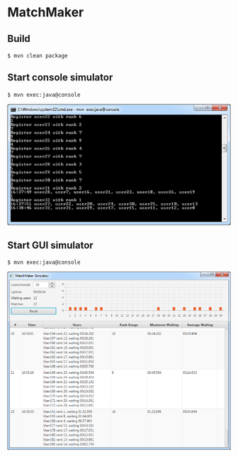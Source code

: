 # MatchMaker

## Build
```
$ mvn clean package
```

## Start console simulator
```
$ mvn exec:java@console
```
![console view](/images/console.png?raw=true)


## Start GUI simulator
```
$ mvn exec:java@console
```
![GUI view](/images/gui.png?raw=true)
